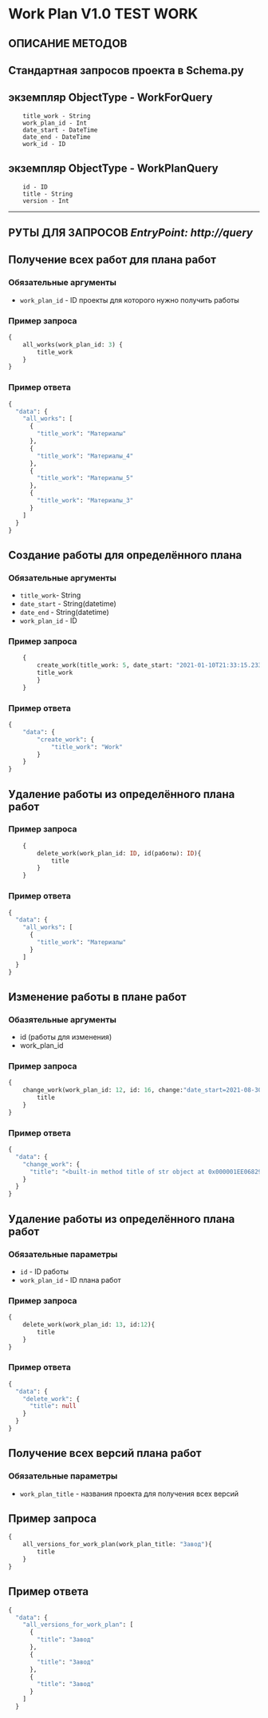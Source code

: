 # Work Plan V1.0 TEST WORK
## **ОПИСАНИЕ МЕТОДОВ**
## Стандартная запросов проекта в Schema.py


## экземпляр ObjectType - WorkForQuery
```json5
    title_work - String
    work_plan_id - Int
    date_start - DateTime
    date_end - DateTime
    work_id - ID
```

## экземпляр ObjectType - WorkPlanQuery
```json5
    id - ID
    title - String
    version - Int
```

---
## **РУТЫ ДЛЯ ЗАПРОСОВ** *EntryPoint: http://query*
## **Получение всех работ для плана работ**


### Обязательные аргументы 

- `work_plan_id` - ID проекты для которого нужно получить работы


### Пример запроса 

```GraphQL
{
    all_works(work_plan_id: 3) {
        title_work
    }
}
```

### Пример ответа

```GraphQL
{
  "data": {
    "all_works": [
      {
        "title_work": "Материалы"
      },
      {
        "title_work": "Материалы_4"
      },
      {
        "title_work": "Материалы_5"
      },
      {
        "title_work": "Материалы_3"
      }
    ]
  }
}
```


## **Создание работы для определённого плана**

### Обязательные аргументы 

- `title_work`- String
- `date_start` - String(datetime)
- `date_end` - String(datetime)
- `work_plan_id` - ID

### Пример запроса
```GraphQL
    {
        create_work(title_work: 5, date_start: "2021-01-10T21:33:15.233Z", date_end:"2021-01-10T21:33:15.233Z", work_plan_id:4){
        title_work
        }
    }
```

### Пример ответа

```GraphQL
{
    "data": {
        "create_work": {
            "title_work": "Work"
        }
    }
}   
```


## **Удаление работы из определённого плана работ**

### Пример запроса

```GraphQL
    {
        delete_work(work_plan_id: ID, id(работы): ID){
            title
        }
    }
```


### Пример ответа

```GraphQL
{
  "data": {
    "all_works": [
      {
        "title_work": "Материалы"
      }
    ]
  }
}
```

## **Изменение работы в плане работ**

### Обазятельные аргументы
 - id (работы для изменения)
 - work_plan_id
### Пример запроса
```GraphQL
{
    change_work(work_plan_id: 12, id: 16, change:"date_start=2021-08-30 13:12:00,date_end="2021-08-30 13:12:00"){
        title
    }
}
```
### Пример ответа
```GraphQL
{
  "data": {
    "change_work": {
      "title": "<built-in method title of str object at 0x000001EE06829C70>"
    }
  }
}
```


## **Удаление работы из определённого плана работ**

### Обязательные параметры 

- `id` - ID работы
- `work_plan_id` - ID плана работ

### Пример запроса 

```GraphQL
{
    delete_work(work_plan_id: 13, id:12){
   		title
    }
}
```

### Пример ответа

```GraphQL
{
  "data": {
    "delete_work": {
      "title": null
    }
  }
}
```

## **Получение всех версий плана работ**

### Обязательные параметры 

- `work_plan_title` - названия проекта для получения всех версий

## Пример запроса 

```GraphQL
{
    all_versions_for_work_plan(work_plan_title: "Завод"){
   		title
    }
}
```

## Пример ответа

```GraphQL
{
  "data": {
    "all_versions_for_work_plan": [
      {
        "title": "Завод"
      },
      {
        "title": "Завод"
      },
      {
        "title": "Завод"
      }
    ]
  }
```